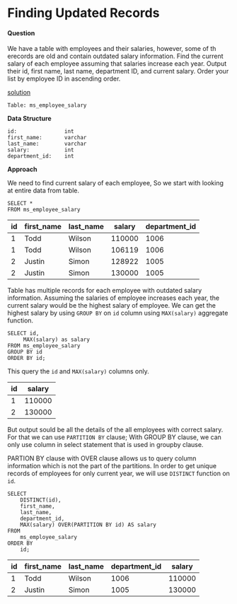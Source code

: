 # Finding Updated Records 

#### Question
We have a table with employees and their salaries, however, some of th erecords are old and contain outdated salary information. Find the current salary of each employee assuming that salaries increase each year. Output their id, first name, last name, department ID, and current salary. Order your list by employee ID in ascending order.

[solution](https://github.com/madhuri-15/66DaysOfData/blob/main/%2301/solution.sql)

`Table: ms_employee_salary`

**Data Structure**

```
id:               int
first_name:       varchar
last_name:        varchar
salary:           int
department_id:    int
```

**Approach**

We need to find current salary of each employee, So we start with looking at entire data from table.

```
SELECT *
FROM ms_employee_salary
```

| id  | first_name | last_name | salary | department_id |
| --- | ---------- | --------- | ------ | ------------- |
| 1   | Todd       | Wilson    | 110000 | 1006          |
| 1   | Todd       | Wilson    | 106119 | 1006          |
| 2   | Justin     | Simon     | 128922 | 1005          |
| 2   | Justin     | Simon     | 130000 | 1005          |

Table has multiple records for each employee with outdated salary information. Assuming the salaries of employee increases each year, the current salary would be the highest salary of employee. 
We can get the highest salary by using `GROUP BY` on `id` column using `MAX(salary)` aggregate function.

```
SELECT id, 
     MAX(salary) as salary
FROM ms_employee_salary
GROUP BY id
ORDER BY id;
```

This query the `id` and `MAX(salary)` columns only.

| id  | salary |
| --- | ------ |
| 1   | 110000 |
| 2   | 130000 |

But output sould be all the details of the all employees with correct salary. For that we can use `PARTITION BY` clause; 
With GROUP BY clause, we can only use column in select statement that is used in groupby clause. 

PARTION BY clause with OVER clause allows us to query column information which is not the part of the partitions. 
In order to get unique records of employees for only current year, we will use `DISTINCT` function on `id`.

```
SELECT 
    DISTINCT(id),
    first_name,
    last_name,
    department_id, 
    MAX(salary) OVER(PARTITION BY id) AS salary
FROM 
    ms_employee_salary
ORDER BY 
    id;
```

| id  | first_name | last_name | department_id | salary |
| --- | ---------- | --------- | ------------- | ------ |
| 1   | Todd       | Wilson    | 1006          | 110000 |
| 2   | Justin     | Simon     | 1005          | 130000 |
